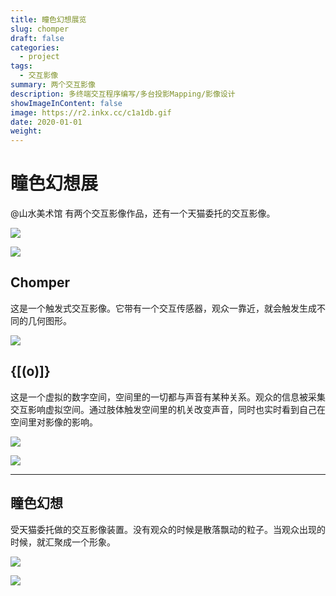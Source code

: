 ```yaml
---
title: 瞳色幻想展览
slug: chomper
draft: false
categories:
  - project
tags:
  - 交互影像
summary: 两个交互影像
description: 多终端交互程序编写/多台投影Mapping/影像设计
showImageInContent: false
image: https://r2.inkx.cc/c1a1db.gif
date: 2020-01-01
weight:
---
```


# 瞳色幻想展
@山水美术馆
有两个交互影像作品，还有一个天猫委托的交互影像。

![](https://r2.inkx.cc/c639c7.jpg)

![](https://r2.inkx.cc/d61b7d.gif)
## Chomper
这是一个触发式交互影像。它带有一个交互传感器，观众一靠近，就会触发生成不同的几何图形。

![](https://r2.inkx.cc/25e1e8.gif)


## {[(o)]}
这是一个虚拟的数字空间，空间里的一切都与声音有某种关系。观众的信息被采集交互影响虚拟空间。通过肢体触发空间里的机关改变声音，同时也实时看到自己在空间里对影像的影响。

![](https://r2.inkx.cc/f8e422.gif)

![](https://r2.inkx.cc/c1a1db.gif)



---
## 瞳色幻想
受天猫委托做的交互影像装置。没有观众的时候是散落飘动的粒子。当观众出现的时候，就汇聚成一个形象。

![](https://r2.inkx.cc/abf3c6.gif)

![](https://r2.inkx.cc/e27759.gif)
